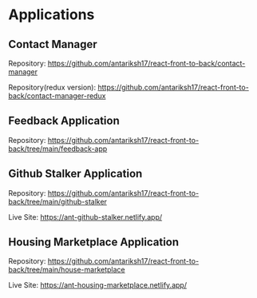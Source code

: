 # Applications

## Contact Manager

Repository: https://github.com/antariksh17/react-front-to-back/contact-manager

Repository(redux version): https://github.com/antariksh17/react-front-to-back/contact-manager-redux


## Feedback Application

Repository: https://github.com/antariksh17/react-front-to-back/tree/main/feedback-app

## Github Stalker Application

Repository: https://github.com/antariksh17/react-front-to-back/tree/main/github-stalker

Live Site: https://ant-github-stalker.netlify.app/

## Housing Marketplace Application

Repository: https://github.com/antariksh17/react-front-to-back/tree/main/house-marketplace

Live Site: https://ant-housing-marketplace.netlify.app/


